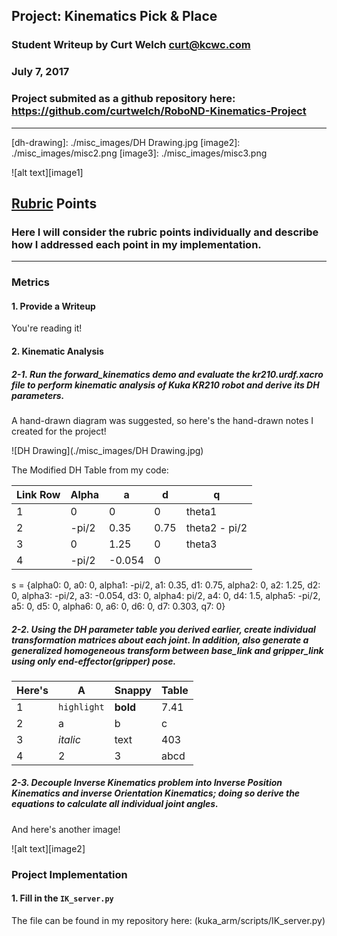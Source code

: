 ## Project: Kinematics Pick & Place
### Student Writeup by Curt Welch <curt@kcwc.com>
### July 7, 2017
### Project submited as a github repository here: https://github.com/curtwelch/RoboND-Kinematics-Project

---

[//]: # (Image References)

[dh-drawing]: ./misc_images/DH Drawing.jpg
[image2]: ./misc_images/misc2.png
[image3]: ./misc_images/misc3.png

![alt text][image1]

## [Rubric](https://review.udacity.com/#!/rubrics/972/view) Points
### Here I will consider the rubric points individually and describe how I addressed each point in my implementation.  

---
### Metrics

#### 1. Provide a Writeup 

You're reading it!

#### 2. Kinematic Analysis
##### 2-1. Run the forward_kinematics demo and evaluate the kr210.urdf.xacro file to perform kinematic analysis of Kuka KR210 robot and derive its DH parameters.

A hand-drawn diagram was suggested, so here's the hand-drawn notes I created for the project!

![DH Drawing](./misc_images/DH Drawing.jpg)

The Modified DH Table from my code:

Link Row | Alpha | a | d | q
--- | --- | --- | --- | ---
1 | 0 | 0 | 0 | theta1
2 | -pi/2 | 0.35 | 0.75 | theta2 - pi/2
3 | 0| 1.25 | 0 | theta3
4 | -pi/2 | -0.054 | 0 | 


s = {alpha0: 0,      a0: 0,
            alpha1: -pi/2,  a1: 0.35,   d1: 0.75,
            alpha2: 0,      a2: 1.25,   d2: 0,
            alpha3: -pi/2,  a3: -0.054, d3: 0,
            alpha4: pi/2,   a4: 0,      d4: 1.5,
            alpha5: -pi/2,  a5: 0,      d5: 0,
            alpha6: 0,      a6: 0,      d6: 0,
                                        d7: 0.303,  q7: 0}

##### 2-2. Using the DH parameter table you derived earlier, create individual transformation matrices about each joint. In addition, also generate a generalized homogeneous transform between base_link and gripper_link using only end-effector(gripper) pose.

Here's | A | Snappy | Table
--- | --- | --- | ---
1 | `highlight` | **bold** | 7.41
2 | a | b | c
3 | *italic* | text | 403
4 | 2 | 3 | abcd

##### 2-3. Decouple Inverse Kinematics problem into Inverse Position Kinematics and inverse Orientation Kinematics; doing so derive the equations to calculate all individual joint angles.

And here's another image! 

![alt text][image2]

### Project Implementation

#### 1. Fill in the `IK_server.py`


The file can be found in my repository here: (kuka_arm/scripts/IK_server.py)
  



